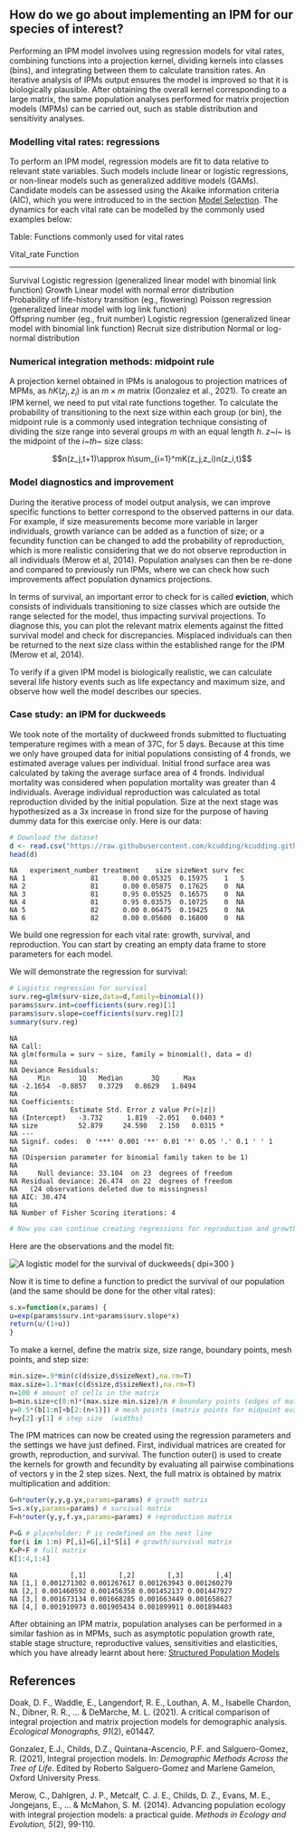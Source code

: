 


## How do we go about implementing an IPM for our species of interest?

Performing an IPM model involves using regression models for vital rates, combining functions into a projection kernel, dividing kernels into classes (bins), and integrating between them to calculate transition rates. An iterative analysis of IPMs output ensures the model is improved so that it is biologically plausible. After obtaining the overall kernel corresponding to a large matrix, the same population analyses performed for matrix projection models (MPMs) can be carried out, such as stable distribution and sensitivity analyses.     

### Modelling vital rates: regressions

To perform an IPM model, regression models are fit to data relative to relevant state variables. Such models include linear or logistic regressions, or non-linear models such as generalized additive models (GAMs). Candidate models can be assessed using the Akaike information criteria (AIC), which you were introduced to in the section [Model Selection](https://www.ecotheory.ca/teach/BIOL652.html#model-selection-how-do-we-tell-which-model-to-use-for-our-data). The dynamics for each vital rate can be modelled by the commonly used examples below:


Table: Functions commonly used for vital rates

Vital_rate                                                Function                                                                   
--------------------------------------------------------  ---------------------------------------------------------------------------
Survival                                                  Logistic regression (generalized linear model with binomial link function) 
Growth                                                    Linear model with normal error distribution                                
Probability of life-history transition (eg., flowering)   Poisson regression (generalized linear model with log link function)       
Offspring number (eg., fruit number)                      Logistic regression (generalized linear model with binomial link function) 
Recruit size distribution                                 Normal or log-normal distribution                                          


### Numerical integration methods: midpoint rule

A projection kernel obtained in IPMs is analogous to projection matrices of MPMs, as $hK(z_j, z_i)$ is an $m\times m$ matrix (Gonzalez et al., 2021). To create an IPM kernel, we need to put vital rate functions together. To calculate the probability of transitioning to the next size within each group (or bin), the midpoint rule is a commonly used integration technique consisting of dividing the size range into several groups *m* with an equal length *h*. *z~i~* is the midpoint of the *i~th~* size class: 

$$n(z_j,t+1)\approx h\sum_{i=1}^mK(z_j,z_i)n(z_i,t)$$ 

### Model diagnostics and improvement

During the iterative process of model output analysis, we can improve specific functions to better correspond to the observed patterns in our data. For example, if size measurements become more variable in larger individuals, growth variance can be added as a function of size; or a fecundity function can be changed to add the probability of reproduction, which is more realistic considering that we do not observe reproduction in all individuals (Merow et al, 2014). Population analyses can then be re-done and compared to previously run IPMs, where we can check how such improvements affect population dynamics projections.

In terms of survival, an important error to check for is called **eviction**, which consists of individuals transitioning to size classes which are outside the range selected for the model, thus impacting survival projections. To diagnose this, you can plot the relevant matrix elements against the fitted survival model and check for discrepancies. Misplaced individuals can then be returned to the next size class within the established range for the IPM (Merow et al, 2014).

To verify if a given IPM model is biologically realistic, we can calculate several life history events such as  life expectancy and maximum size, and observe how well the model describes our species. 

### Case study: an IPM for duckweeds
We took note of the mortality of duckweed fronds submitted to fluctuating temperature regimes with a mean of 37C, for 5 days. Because at this time we only have grouped data for initial populations consisting of 4 fronds, we estimated average values per individual. Initial frond surface area was calculated by taking the average surface area of 4 fronds. Individual mortality was considered when population mortality was greater than 4 individuals. Average individual reproduction was calculated as total reproduction divided by the initial population. Size at the next stage was hypothesized as a 3x increase in frond size for the purpose of having dummy data for this exercise only. Here is our data:


```r
# Download the dataset
d <- read.csv("https://raw.githubusercontent.com/kcudding/kcudding.github.io/main/teach/ipm_duckweed.csv",header=TRUE, stringsAsFactors = TRUE,fileEncoding="UTF-8-BOM")
head(d)
```

```
NA   experiment_number treatment    size sizeNext surv fec
NA 1                81      0.00 0.05325  0.15975    1   5
NA 2                81      0.00 0.05875  0.17625    0  NA
NA 3                81      0.95 0.05525  0.16575    0  NA
NA 4                81      0.95 0.03575  0.10725    0  NA
NA 5                82      0.00 0.06475  0.19425    0  NA
NA 6                82      0.00 0.05600  0.16800    0  NA
```

We build one regression for each vital rate: growth, survival, and reproduction. You can start by creating an empty data frame to store parameters for each model. 



We will demonstrate the regression for survival:

```r
# Logistic regression for survival
surv.reg=glm(surv~size,data=d,family=binomial())
params$surv.int=coefficients(surv.reg)[1]
params$surv.slope=coefficients(surv.reg)[2]
summary(surv.reg)
```

```
NA 
NA Call:
NA glm(formula = surv ~ size, family = binomial(), data = d)
NA 
NA Deviance Residuals: 
NA     Min       1Q   Median       3Q      Max  
NA -2.1654  -0.8857   0.3729   0.8629   1.8494  
NA 
NA Coefficients:
NA             Estimate Std. Error z value Pr(>|z|)  
NA (Intercept)   -3.732      1.819  -2.051   0.0403 *
NA size          52.879     24.590   2.150   0.0315 *
NA ---
NA Signif. codes:  0 '***' 0.001 '**' 0.01 '*' 0.05 '.' 0.1 ' ' 1
NA 
NA (Dispersion parameter for binomial family taken to be 1)
NA 
NA     Null deviance: 33.104  on 23  degrees of freedom
NA Residual deviance: 26.474  on 22  degrees of freedom
NA   (24 observations deleted due to missingness)
NA AIC: 30.474
NA 
NA Number of Fisher Scoring iterations: 4
```

```r
# Now you can continue creating regressions for reproduction and growth
```

Here are the observations and the model fit:

![A logistic model for the survival of duckweeds](https://raw.github.com/kcudding/kcudding.github.io/main/teach/unnamed-chunk-5-1.jpeg){ dpi=300 }  



Now it is time to define a function to predict the survival of our population (and the same should be done for the other vital rates):

```r
s.x=function(x,params) {
u=exp(params$surv.int+params$surv.slope*x)
return(u/(1+u))
}
```



To make a kernel, define the matrix size, size range, boundary points, mesh points, and step size:

```r
min.size=.9*min(c(d$size,d$sizeNext),na.rm=T)
max.size=1.1*max(c(d$size,d$sizeNext),na.rm=T)
n=100 # amount of cells in the matrix
b=min.size+c(0:n)*(max.size-min.size)/n # boundary points (edges of matrix)
y=0.5*(b[1:n]+b[2:(n+1)]) # mesh points (matrix points for midpoint evaluation)
h=y[2]-y[1] # step size  (widths)
```

The IPM matrices can now be created using the regression parameters and the settings we have just defined. First, individual matrices are created for growth, reproduction, and survival. The function outer() is used to create the kernels for growth and fecundity by evaluating all pairwise combinations of vectors y in the 2 step sizes. Next, the full matrix is obtained by matrix multiplication and addition:

```r
G=h*outer(y,y,g.yx,params=params) # growth matrix
S=s.x(y,params=params) # survival matrix
F=h*outer(y,y,f.yx,params=params) # reproduction matrix

P=G # placeholder; P is redefined on the next line
for(i in 1:n) P[,i]=G[,i]*S[i] # growth/survival matrix
K=P+F # full matrix
K[1:4,1:4]
```

```
NA             [,1]        [,2]        [,3]        [,4]
NA [1,] 0.001271302 0.001267617 0.001263943 0.001260279
NA [2,] 0.001460592 0.001456358 0.001452137 0.001447927
NA [3,] 0.001673134 0.001668285 0.001663449 0.001658627
NA [4,] 0.001910973 0.001905434 0.001899911 0.001894403
```

After obtaining an IPM matrix, population analyses can be performed in a similar fashion as in MPMs, such as asymptotic population growth rate, stable stage structure, reproductive values, sensitivities and elasticities, which you have already learnt about here: [Structured Population Models](hhttps://www.ecotheory.ca/teach/BIOL652.html#structured-population-models)

## References
Doak, D. F., Waddle, E., Langendorf, R. E., Louthan, A. M., Isabelle Chardon, N., Dibner, R. R., ... & DeMarche, M. L. (2021). A critical comparison of integral projection and matrix projection models for demographic analysis. *Ecological Monographs, 91*(2), e01447.

Gonzalez, E.J., Childs, D.Z., Quintana-Ascencio, P.F. and Salguero-Gomez, R. (2021), Integral projection models. In: *Demographic Methods Across the Tree of Life*. Edited by Roberto Salguero-Gomez and Marlene Gamelon, Oxford University Press.

Merow, C., Dahlgren, J. P., Metcalf, C. J. E., Childs, D. Z., Evans, M. E., Jongejans, E., ... & McMahon, S. M. (2014). Advancing population ecology with integral projection models: a practical guide. *Methods in Ecology and Evolution, 5*(2), 99-110.

